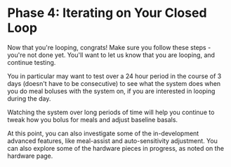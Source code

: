 # Phase 4: Iterating on Your Closed Loop

Now that you're looping, congrats! Make sure you follow these steps - you're not done yet. You'll want to let us know that you are looping, and continue testing.

You in particular may want to test over a 24 hour period in the course of 3 days (doesn't have to be consecutive) to see what the system does when you do meal boluses with the system on, if you are interested in looping during the day.

Watching the system over long periods of time will help you continue to tweak how you bolus for meals and adjust baseline basals.

At this point, you can also investigate some of the in-development advanced features, like meal-assist and auto-sensitivity adjustment. You can also explore some of the hardware pieces in progress, as noted on the hardware page.

